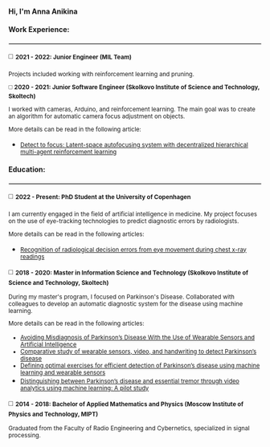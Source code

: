 #### Hi, I'm Anna Anikina

#### Work Experience:
<hr style="border: 0.3px solid #dddddd;">

:white_medium_square: <small> **2021 - 2022: Junior Engineer (MIL Team)**

Projects included working with reinforcement learning and pruning.
  
:white_medium_square: **2020 - 2021: Junior Software Engineer (Skolkovo Institute of Science and Technology, Skoltech)**

I worked with cameras, Arduino, and reinforcement learning. The main goal was to create an algorithm for automatic camera focus adjustment on objects.

More details can be read in the following article:
 - [Detect to focus: Latent-space autofocusing system with decentralized hierarchical multi-agent reinforcement learning](https://ieeexplore.ieee.org/abstract/document/10214007)</small>


####  **Education:**
<hr style="border: 0.3px solid #dddddd;">

:white_medium_square: <small> **2022 - Present: PhD Student at the University of Copenhagen**

I am currently engaged in the field of artificial intelligence in medicine. My project focuses on the use of eye-tracking technologies to predict diagnostic errors by radiologists.

More details can be read in the following articles:
- [Recognition of radiological decision errors from eye movement during chest x-ray readings](https://www.spiedigitallibrary.org/conference-proceedings-of-spie/12929/3006781/Recognition-of-radiological-decision-errors-from-eye-movement-during-chest/10.1117/12.3006781.full#_=_) </small>

:white_medium_square: <small> **2018 - 2020: Master in Information Science and Technology (Skolkovo Institute of Science and Technology, Skoltech)**

During my master's program, I focused on Parkinson's Disease. Collaborated with colleagues to develop an automatic diagnostic system for the disease using machine learning.

More details can be read in the following articles:
- [Avoiding Misdiagnosis of Parkinson’s Disease With the Use of Wearable Sensors and Artificial Intelligence](https://ieeexplore.ieee.org/abstract/document/9208800)
- [Comparative study of wearable sensors, video, and handwriting to detect Parkinson’s disease](https://ieeexplore.ieee.org/abstract/document/9779722)
- [Defining optimal exercises for efficient detection of Parkinson’s disease using machine learning and wearable sensors](https://ieeexplore.ieee.org/abstract/document/9488665)
- [Distinguishing between Parkinson’s disease and essential tremor through video analytics using machine learning: A pilot study](https://ieeexplore.ieee.org/abstract/document/9246541) </small>

:white_medium_square: <small> **2014 - 2018: Bachelor of Applied Mathematics and Physics (Moscow Institute of Physics and Technology, MIPT)**

Graduated from the Faculty of Radio Engineering and Cybernetics, specialized in signal processing. </small>



